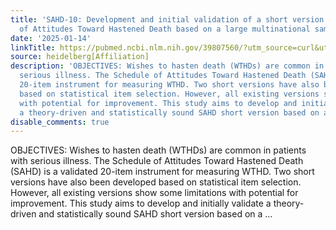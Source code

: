 ```yaml
---
title: 'SAHD-10: Development and initial validation of a short version of the Schedule
  of Attitudes Toward Hastened Death based on a large multinational sample'
date: '2025-01-14'
linkTitle: https://pubmed.ncbi.nlm.nih.gov/39807560/?utm_source=curl&utm_medium=rss&utm_campaign=pubmed-2&utm_content=1FakS-2QOkCT8HsMOQP1bCRQ4YzyumYOmxmF0moLsQ3dFB1E9V&fc=20220326224207&ff=20250114170947&v=2.18.0.post9+e462414
source: heidelberg[Affiliation]
description: 'OBJECTIVES: Wishes to hasten death (WTHDs) are common in patients with
  serious illness. The Schedule of Attitudes Toward Hastened Death (SAHD) is a validated
  20-item instrument for measuring WTHD. Two short versions have also been developed
  based on statistical item selection. However, all existing versions show some limitations
  with potential for improvement. This study aims to develop and initially validate
  a theory-driven and statistically sound SAHD short version based on a ...'
disable_comments: true
---
```

OBJECTIVES: Wishes to hasten death (WTHDs) are common in patients with serious illness. The Schedule of Attitudes Toward Hastened Death (SAHD) is a validated 20-item instrument for measuring WTHD. Two short versions have also been developed based on statistical item selection. However, all existing versions show some limitations with potential for improvement. This study aims to develop and initially validate a theory-driven and statistically sound SAHD short version based on a ...